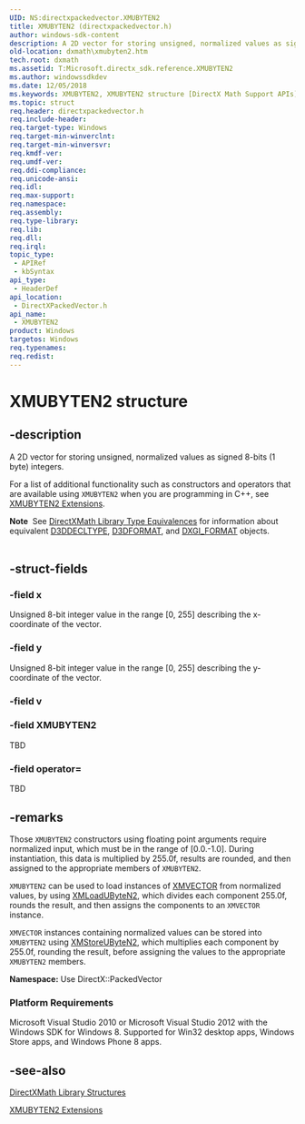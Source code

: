 ```yaml
---
UID: NS:directxpackedvector.XMUBYTEN2
title: XMUBYTEN2 (directxpackedvector.h)
author: windows-sdk-content
description: A 2D vector for storing unsigned, normalized values as signed 8-bits (1 byte) integers.
old-location: dxmath\xmubyten2.htm
tech.root: dxmath
ms.assetid: T:Microsoft.directx_sdk.reference.XMUBYTEN2
ms.author: windowssdkdev
ms.date: 12/05/2018
ms.keywords: XMUBYTEN2, XMUBYTEN2 structure [DirectX Math Support APIs], directxpackedvector/XMUBYTEN2, dxmath.xmubyten2
ms.topic: struct
req.header: directxpackedvector.h
req.include-header: 
req.target-type: Windows
req.target-min-winverclnt: 
req.target-min-winversvr: 
req.kmdf-ver: 
req.umdf-ver: 
req.ddi-compliance: 
req.unicode-ansi: 
req.idl: 
req.max-support: 
req.namespace: 
req.assembly: 
req.type-library: 
req.lib: 
req.dll: 
req.irql: 
topic_type:
 - APIRef
 - kbSyntax
api_type:
 - HeaderDef
api_location:
 - DirectXPackedVector.h
api_name:
 - XMUBYTEN2
product: Windows
targetos: Windows
req.typenames: 
req.redist: 
---
```


# XMUBYTEN2 structure


## -description


A 2D vector for storing unsigned, normalized values as signed 8-bits (1 byte) integers.

For a list of additional functionality such as constructors and operators that are available using <code>XMUBYTEN2</code> when you
  are programming in C++, see <a href="https://msdn.microsoft.com/en-us/library/Hh449530(v=VS.85).aspx">XMUBYTEN2 Extensions</a>.
<div class="alert"><b>Note</b>  See <a href="https://msdn.microsoft.com/31512657-c413-9e6e-e343-1ea677a02b8c">DirectXMath Library Type Equivalences</a> for information about
  equivalent <a href="https://msdn.microsoft.com/en-us/library/Bb172533(v=VS.85).aspx">D3DDECLTYPE</a>, <a href="https://msdn.microsoft.com/en-us/library/Bb172558(v=VS.85).aspx">D3DFORMAT</a>, and
  <a href="https://msdn.microsoft.com/en-us/library/Bb173059(v=VS.85).aspx">DXGI_FORMAT</a> objects.</div><div> </div>

## -struct-fields




### -field x

Unsigned 8-bit integer value in the range [0, 255] describing the x-coordinate of the vector.


### -field y

Unsigned 8-bit integer value in the range [0, 255] describing the y-coordinate of the vector.


### -field v

 


### -field XMUBYTEN2

TBD 


### -field operator=

TBD 




## -remarks



Those <code>XMUBYTEN2</code> constructors using floating point arguments require normalized input, which must be in the range of
   [0.0.-1.0]. During instantiation, this data is multiplied by 255.0f, results are rounded, and then assigned to the
   appropriate members of <code>XMUBYTEN2</code>.

<code>XMUBYTEN2</code> can be used to load instances of <a href="https://msdn.microsoft.com/1a044094-444d-e787-fa6a-76e88531aef1">XMVECTOR</a> from normalized values, by using
   <a href="https://msdn.microsoft.com/en-us/library/Hh404679(v=VS.85).aspx">XMLoadUByteN2</a>, which divides each component 255.0f, rounds the result, and then assigns the
   components to an <code>XMVECTOR</code> instance.

<code>XMVECTOR</code> instances containing normalized values can be stored into <code>XMUBYTEN2</code> using
   <a href="https://msdn.microsoft.com/en-us/library/Hh404705(v=VS.85).aspx">XMStoreUByteN2</a>, which multiplies each component by 255.0f, rounding the result, before assigning
   the values to the appropriate <code>XMUBYTEN2</code> members.

<b>Namespace:</b> Use DirectX::PackedVector

<h3><a id="Platform_Requirements"></a><a id="platform_requirements"></a><a id="PLATFORM_REQUIREMENTS"></a>Platform Requirements</h3>
Microsoft Visual Studio 2010 or Microsoft Visual Studio 2012 with the Windows SDK for Windows 8. Supported for Win32 desktop apps, Windows Store apps, and Windows Phone 8 apps.




## -see-also




<a href="https://msdn.microsoft.com/58acb05d-e79b-8f42-4cf4-76ae57929739">DirectXMath Library Structures</a>



<a href="https://msdn.microsoft.com/en-us/library/Hh449530(v=VS.85).aspx">XMUBYTEN2 Extensions</a>
 

 

